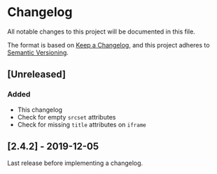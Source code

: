# Changelog

All notable changes to this project will be documented in this file.

The format is based on [Keep a Changelog](https://keepachangelog.com/en/1.0.0/),
and this project adheres to [Semantic Versioning](https://semver.org/spec/v2.0.0.html).

<!--
Guidelines:

1. Group changes to describe their impact on the project, as follows:
   - `Added` for new features.
   - `Changed` for changes in existing functionality.
   - `Deprecated` for once-stable features removed in upcoming releases.
   - `Fixed` for any bug fixes.
   - `Removed` for deprecated features removed in this release.
   - `Security` to invite users to upgrade in case of vulnerabilities.

2. Mark breaking items using: **Breaking** 💥
-->

## [Unreleased]

### Added

- This changelog
- Check for empty `srcset` attributes
- Check for missing `title` attributes on `iframe`

## [2.4.2] - 2019-12-05

Last release before implementing a changelog.
